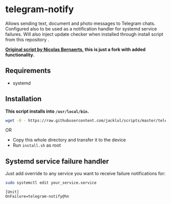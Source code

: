 # telegram-notify

Allows sending text, document and photo messages to Telegram chats.
Configured also to be used as a notification handler for systemd service failures.
Will also inject update checker when installed through install script from this repository .

**[Original script by Nicolas Bernaerts](https://github.com/NicolasBernaerts/debian-scripts/tree/master/telegram), this is just a fork with added functionality.**

## Requirements

- systemd

## Installation

**This script installs into `/usr/local/bin`.**

```bash
wget -O - https://raw.githubusercontent.com/jacklul/scripts/master/telegram-notify/install.sh | sudo bash
```

OR

- Copy this whole directory and transfer it to the device
- Run `install.sh` as root

## Systemd service failure handler

Just add override to any service you want to receive failure notifications for:

```bash
sudo systemctl edit your_service.service
```

```
[Unit]
OnFailure=telegram-notify@%n
```
